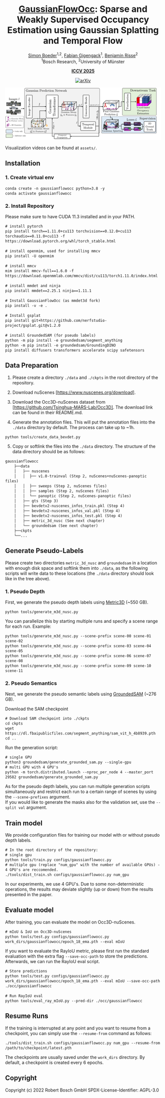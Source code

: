 <div align="center">

# [GaussianFlowOcc](): Sparse and Weakly Supervised Occupancy Estimation using Gaussian Splatting and Temporal Flow

[Simon Boeder](https://scholar.google.de/citations?user=eEsebSgAAAAJ)<sup>1,2</sup>, [Fabian Gigengack](https://scholar.google.de/citations?user=_Zk9J1MAAAAJ)<sup>1</sup>, [Benjamin Risse](https://scholar.google.de/citations?user=rWx-1t0AAAAJ)<sup>2</sup><br>
<sup>1</sup>Bosch Research, <sup>2</sup>University of Münster

[**ICCV 2025**]()

[![arXiv](https://img.shields.io/badge/arXiv-2502.17288-red)](https://arxiv.org/abs/2502.17288)
</div>

![overview](assets/Overview.png)

Visualization videos can be found at `assets/`.

## Installation

### 1. Create virtual env
```shell script
conda create -n gaussianflowocc python=3.8 -y
conda activate gaussianflowocc
```

### 2. Install Repository
Please make sure to have CUDA 11.3 installed and in your PATH.

```shell script
# install pytorch
pip install torch==1.11.0+cu113 torchvision==0.12.0+cu113 torchaudio==0.11.0+cu113 -f https://download.pytorch.org/whl/torch_stable.html

# install openmim, used for installing mmcv
pip install -U openmim

# install mmcv
mim install mmcv-full==1.6.0 -f https://download.openmmlab.com/mmcv/dist/cu113/torch1.11.0/index.html

# install mmdet and ninja
pip install mmdet==2.25.1 ninja==1.11.1

# Install GaussianFlowOcc (as mmdet3d fork)
pip install -v -e .

# Install gsplat
pip install git+https://github.com/nerfstudio-project/gsplat.git@v1.2.0

# install GroundedSAM (for pseudo labels)
python -m pip install -e groundedsam/segment_anything
python -m pip install -e groundedsam/GroundingDINO
pip install diffusers transformers accelerate scipy safetensors
```

## Data Preparation
1. Please create a directory `./data` and `./ckpts` in the root directory of the repository.

2. Download nuScenes [https://www.nuscenes.org/download].

3. Download the Occ3D-nuScenes dataset from [https://github.com/Tsinghua-MARS-Lab/Occ3D]. The download link can be found in their README.md.

4. Generate the annotation files.  This will put the annotation files into the `./data` directory by default. The process can take up to ~1h.
```shell script
python tools/create_data_bevdet.py
```
5. Copy or softlink the files into the `./data` directory. The structure of the data directory should be as follows:

```shell script
gaussianflowocc
    ├──data
    │   ├── nuscenes
    │   │  ├── v1.0-trainval (Step 2, nuScenes+nuScenes-panoptic files)
    │   │  ├── sweeps (Step 2, nuScenes files)
    │   │  ├── samples (Step 2, nuScenes files)
    │   │  └── panoptic (Step 2, nuScenes-panoptic files)
    │   ├── gts (Step 3)
    │   ├── bevdetv2-nuscenes_infos_train.pkl (Step 4)
    │   ├── bevdetv2-nuscenes_infos_val.pkl (Step 4)
    │   ├── bevdetv2-nuscenes_infos_test.pkl (Step 4)
    │   ├── metric_3d_nusc (See next chapter)
    │   └── groundedsam (See next chapter)
    ├──ckpts
    └──...
```

## Generate Pseudo-Labels
Please create two directories `metric_3d_nusc` and `groundedsam` in a location with enough disk space and softlink them into `./data`, as the following scripts will write data to these locations (the `./data` directory should look like in the tree above).
### 1. Pseudo Depth
First, we generate the pseudo depth labels using [Metric3D](https://github.com/YvanYin/Metric3D) (~550 GB).
```shell script
python tools/generate_m3d_nusc.py
```

You can parallelize this by starting multiple runs and specify a scene range for each run.
Example:
```shell script
python tools/generate_m3d_nusc.py --scene-prefix scene-00 scene-01 scene-02
python tools/generate_m3d_nusc.py --scene-prefix scene-03 scene-04 scene-05
python tools/generate_m3d_nusc.py --scene-prefix scene-06 scene-07 scene-08
python tools/generate_m3d_nusc.py --scene-prefix scene-09 scene-10 scene-11
```

### 2. Pseudo Semantics
Next, we generate the pseudo semantic labels using [GroundedSAM](https://github.com/IDEA-Research/Grounded-Segment-Anything) (~276 GB). 

Download the SAM checkpoint
```shell script
# Download SAM checkpoint into ./ckpts
cd ckpts
wget https://dl.fbaipublicfiles.com/segment_anything/sam_vit_h_4b8939.pth 
cd ..
```

Run the generation script:
```shell script
# single GPU
python3 groundedsam/generate_grounded_sam.py --single-gpu
# multi GPU with 4 GPU's
python -m torch.distributed.launch --nproc_per_node 4 --master_port 29582 groundedsam/generate_grounded_sam.py
```

As for the pseudo depth labels, you can run multiple generation scripts simultaneously and restrict each run to a certain range of scenes by using the `--scene-prefixes` argument.  
If you would like to generate the masks also for the validation set, use the `--split val` argument.

## Train model
We provide configuration files for training our model with or without pseudo depth labels.
```shell
# In the root directory of the repository:
# single gpu
python tools/train.py configs/gaussianflowocc.py
# multiple gpu (replace "num_gpu" with the number of available GPUs) - 4 GPU's are reccomended.
./tools/dist_train.sh configs/gaussianflowocc.py num_gpu
```
In our experiments, we use 4 GPU's.
Due to some non-deterministic operations, the results may deviate slightly (up or down) from the results presented in the paper.

## Evaluate model
After training, you can evaluate the model on Occ3D-nuScenes.
```shell
# mIoU & IoU on Occ3D-nuScenes
python tools/test.py configs/gaussianflowocc.py work_dirs/gaussianflowocc/epoch_18_ema.pth --eval mIoU 
```

If you want to evaluate the RayIoU metric, please first run the standard evaluation with the extra flag `--save-occ-path` to store the predictions.
Afterwards, we can run the RayIoU eval script.
```shell
# Store predictions
python tools/test.py configs/gaussianflowocc.py work_dirs/gaussianflowocc/epoch_18_ema.pth --eval mIoU --save-occ-path ./occ/gaussianflowocc

# Run RayIoU eval
python tools/eval_ray_mIoU.py --pred-dir ./occ/gaussianflowocc
```

## Resume Runs
If the training is interrupted at any point and you want to resume from a checkpoint, you can simply use the `--resume-from` command as follows:
``` shell
./tools/dist_train.sh configs/gaussianflowocc.py num_gpu --resume-from /path/to/checkpoint/latest.pth
```
The checkpoints are usually saved under the `work_dirs` directory. By default, a checkpoint is created every 6 epochs.

## Copyright
Copyright (c) 2022 Robert Bosch GmbH
SPDX-License-Identifier: AGPL-3.0